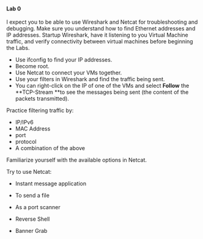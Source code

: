 #### **Lab 0**

I expect you to be able to use Wireshark and Netcat for troubleshooting and debugging. Make sure you understand how to find Ethernet addresses and IP addresses. Startup Wireshark, have it listening to you Virtual Machine traffic, and verify connectivity between virtual machines before beginning the Labs.

* Use ifconfig to find your IP addresses.
* Become root.
* Use Netcat to connect your VMs together. 
* Use your filters in Wireshark and find the traffic being sent. 
* You can right-click on the IP of one of the VMs and select **Follow** the **TCP-Stream **to see the messages being sent \(the content of the packets transmitted\).

Practice filtering traffic by:

* IP/IPv6
* MAC Address
* port
* protocol
* A combination of the above

Familiarize yourself with the available options in Netcat.

Try to use Netcat:

* Instant message application

* To send a file

* As a port scanner

* Reverse Shell

* Banner Grab



